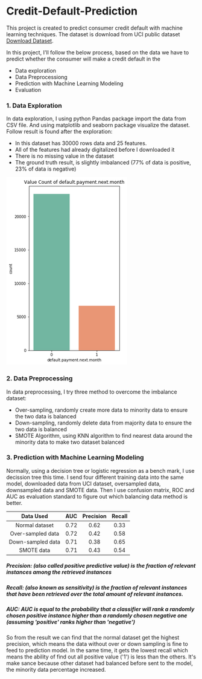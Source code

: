 # Credit-Default-Prediction

This project is created to predict consumer credit default with machine learning techniques. The dataset is download from UCI public dataset [Download Dataset](https://archive.ics.uci.edu/ml/machine-learning-databases/00350/).

In this project, I'll follow the below process, based on the data we have to predict whether the consumer will make a credit default in the 

* Data exploration
* Data Preprocessiong
* Prediction with Machine Learning Modeling
* Evaluation

### 1. Data Exploration
In data exploration, I using python Pandas package import the data from CSV file. And using matplotlib and seaborn package visualize the dataset. Follow result is found after the exploration:
* In this dataset has 30000 rows data and 25 features.
* All of the features had already digitalized before I downloaded it
* There is no missing value in the dataset
* The ground truth result, is slightly imbalanced (77% of data is positive, 23% of data is negative)

![](/images/data_exp_2.png)

### 2. Data Preprocessing
In data preprocessing, I try three method to overcome the imbalance dataset:
* Over-sampling, randomly create more data to minority data to ensure the two data is balanced
* Down-sampling, randomly delete data from majority data to ensure the two data is balanced
* SMOTE Algorithm, using KNN algorithm to find nearest data around the minority data to make two dataset balanced
      
### 3. Prediction with Machine Learning Modeling
Normally, using a decision tree or logistic regression as a bench mark, I use decission tree this time. I send four different training data into the same model, downloaded data from UCI dataset, oversampled data, downsampled data and SMOTE data. Then I use confusion matrix, ROC and AUC as evaluation standard to figure out which balancing data method is better.

| Data Used			        |    AUC	      | Precision   | Recall    |  
|:---------------------:|:---------------------------------------------:|:-----------:|:-----------:| 
| Normal dataset      		|  0.72| 0.62 | 0.33 |
| Over-sampled data      		|0.72 | 0.42 | 0.58 |
| Down-sampled data      		| 0.71| 0.38 | 0.65 |   
| SMOTE data      		|0.71 | 0.43 | 0.54 |     

##### Precision: *(also called positive predictive value) is the fraction of relevant instances among the retrieved instances*
##### Recall: *(also known as sensitivity) is the fraction of relevant instances that have been retrieved over the total amount of relevant instances.*
##### AUC: *AUC is equal to the probability that a classifier will rank a randomly chosen positive instance higher than a randomly chosen negative one (assuming 'positive' ranks higher than 'negative')*

So from the result we can find that the normal dataset get the highest precision, which means the data without over or down sampling is fine to feed to prediction model. In the same time, it gets the lowest recall which means the ability of find out all positive value ('1') is less than the others. It's make sance because other dataset had balanced before sent to the model, the minority data percentage increased.
